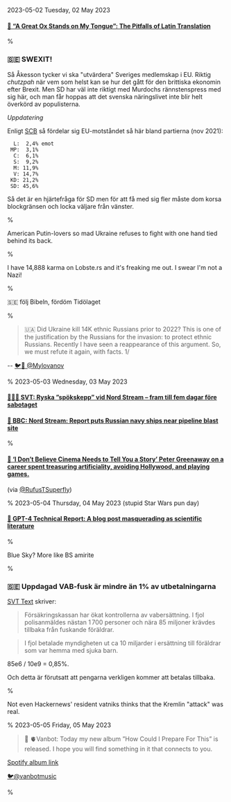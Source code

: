 2023-05-02 Tuesday, 02 May 2023

#### [🔗 “A Great Ox Stands on My Tongue”: The Pitfalls of Latin Translation](https://antigonejournal.com/2021/06/pitfalls-latin-translation/)

%

### &#x1F1F8;&#x1F1EA; SWEXIT!

Så Åkesson tycker vi ska "utvärdera" Sveriges medlemskap i EU. Riktig *chutzpah* när vem som helst kan se hur det gått för den brittiska ekonomin efter Brexit. Men SD har väl inte riktigt med Murdochs rännstenspress med sig här, och man får hoppas att det svenska näringslivet inte blir helt överkörd av populisterna.

*Uppdatering*

Enligt [SCB](https://www.europaportalen.se/2021/12/scb-nagot-minskat-eu-motstand-i-sverige) så fördelar sig EU-motståndet så här bland partierna (nov 2021):

```
  L:  2,4% emot
 MP:  3,1% 
  C:  6,1%
  S:  9,2%
  M: 11,9%
  V: 14,7%
 KD: 21,2%
 SD: 45,6%
```

Så det är en hjärtefråga för SD men för att få med sig fler måste dom korsa blockgränsen och locka väljare från vänster. 

%

American Putin-lovers so mad Ukraine refuses to fight with one hand tied behind its back. 

%

I have 14,888 karma on Lobste.rs and it's freaking me out. I swear I'm not a Nazi!

%

&#x1F1F8;&#x1F1EA; följ Bibeln, fördöm Tidölaget

%

> &#x1F1FA;&#x1F1E6; Did Ukraine kill 14K ethnic Russians prior to 2022? This is one of the justification by the Russians for the invasion: to protect ethnic Russians. Recently I have seen a reappearance of this argument. So, we must refute it again, with facts. 1/

-- [🐦🧵 @Mylovanov](https://twitter.com/Mylovanov/status/1653391410362548225) 

%
2023-05-03 Wednesday, 03 May 2023

#### [🔗&#x1F1F8;&#x1F1EA; SVT: Ryska ”spökskepp” vid Nord Stream – fram till fem dagar före sabotaget](https://www.svt.se/nyheter/granskning/ug/avslojar-ryska-spokskepp-vid-nord-stream-fram-till-fem-dagar-fore-sabotaget)

#### [🔗 BBC: Nord Stream: Report puts Russian navy ships near pipeline blast site](https://www.bbc.com/news/world-europe-65461401)

%

#### [🔗 ‘I Don’t Believe Cinema Needs to Tell You a Story’ Peter Greenaway on a career spent treasuring artificiality, avoiding Hollywood, and playing games.](https://www.vulture.com/2023/05/peter-greenaway-on-drowning-by-numbers-and-his-long-career.html)

(via [@RufusTSuperfly](https://twitter.com/RufusTSuperfly/status/1653772769727852545?s=20))

%
2023-05-04 Thursday, 04 May 2023 (stupid Star Wars pun day)

#### [🔗 GPT-4 Technical Report: A blog post masquerading as scientific literature](https://numbersallthewaydown.com/2023/04/06/gpt-4-technical-report-a-blog-post-masquerading-as-scientific-literature/)

%

Blue Sky? More like BS amirite

%

### &#x1F1F8;&#x1F1EA; Uppdagad VAB-fusk är mindre än 1% av utbetalningarna

[SVT Text][svt-text-vab] skriver:

>  Försäkringskassan har ökat kontrollerna av vabersättning. I fjol polisanmäldes nästan 1 700 personer och nära  85 miljoner krävdes tillbaka från fuskande föräldrar. 
  
> I fjol betalade myndigheten ut ca 10 miljarder i ersättning till föräldrar som var hemma med sjuka barn.

85e6 / 10e9 = 0,85%.

Och detta är förutsatt att pengarna verkligen kommer att betalas tillbaka.

[svt-text-vab]: https://texttv.nu/109/vabfusk-aterkrav-pa-85-miljoner-34682885

%

Not even Hackernews' resident vatniks thinks that the Kremlin "attack" was real. 

%
2023-05-05 Friday, 05 May 2023

> 🎵 🫀Vanbot: Today my new album ”How Could I Prepare For This” is released. I hope you will find something in it that connects to you.

[Spotify album link](https://open.spotify.com/album/58BqgIiSIBd1uPTXu8PCsb?si=bs82bzunQnG_lX1kOssEOg&nd=1)

[🐦@vanbotmusic](https://twitter.com/vanbotmusic/status/1654470995208462336?s=20)

%
